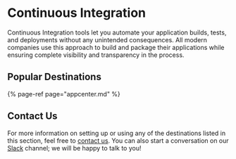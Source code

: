 # Continuous Integration

Continuous Integration tools let you automate your application builds, tests, and deployments without any unintended consequences. All modern companies use this approach to build and package their applications while ensuring complete visibility and transparency in the process.

## Popular Destinations

{% page-ref page="appcenter.md" %}

## Contact Us

For more information on setting up or using any of the destinations listed in this section, feel free to [contact us](mailto:%20docs@rudderstack.com). You can also start a conversation on our [Slack](https://resources.rudderstack.com/join-rudderstack-slack) channel; we will be happy to talk to you!

